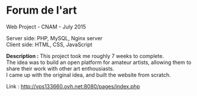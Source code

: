 <h1>Forum de l'art</h1>

Web Project - CNAM - July 2015

Server side: PHP, MySQL, Nginx server<br/>
Client side: HTML, CSS, JavaScript

**Description :** This project took me roughly 7 weeks to complete.<br/>
The idea was to build an open platform for amateur artists, allowing them to share their work with other art enthousiasts.<br/>
I came up with the original idea, and built the website from scratch.

Link : http://vps133660.ovh.net:8080/pages/index.php

